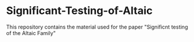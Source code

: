 # Significant-Testing-of-Altaic
This repository contains the material used for the paper "Significnt testing of the Altaic Family"
